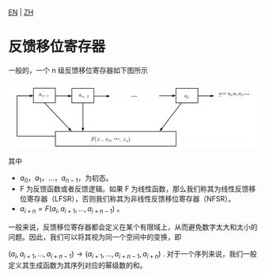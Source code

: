 [EN](./intro.md) | [ZH](./intro-zh.md)
# 反馈移位寄存器

一般的，一个 n 级反馈移位寄存器如下图所示

![image-20180712201048987](./figure/n-fsr.png)

其中

- $a_0$，$a_1$，…，$a_{n-1}$，为初态。
- F 为反馈函数或者反馈逻辑。如果 F 为线性函数，那么我们称其为线性反馈移位寄存器（LFSR），否则我们称其为非线性反馈移位寄存器（NFSR）。
- $a_{i+n}=F(a_i,a_{i+1},...,a_{i+n-1})$ 。

一般来说，反馈移位寄存器都会定义在某个有限域上，从而避免数字太大和太小的问题。因此，我们可以将其视为同一个空间中的变换，即

$(a_i,a_{i+1},...,a_{i+n-1}) \rightarrow (a_{i+1},...,a_{i+n-1},a_{i+n})$
.
对于一个序列来说，我们一般定义其生成函数为其序列对应的幂级数的和。
